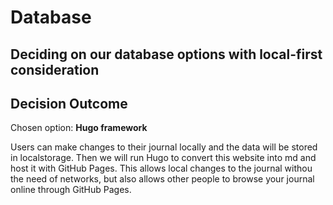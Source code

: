# Database

## Deciding on our database options with local-first consideration

## Decision Outcome

Chosen option: **Hugo framework**

Users can make changes to their journal locally and the data will be stored in localstorage. Then we will run Hugo to convert this website into md and host it with GitHub Pages. This allows local changes to the journal withou the need of networks, but also allows other people to browse your journal online through GitHub Pages.
